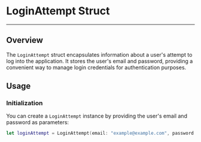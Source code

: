 # LoginAttempt Struct

---

## Overview

The `LoginAttempt` struct encapsulates information about a user's attempt to log into the application. It stores the user's email and password, providing a convenient way to manage login credentials for authentication purposes.

## Usage

### Initialization

You can create a `LoginAttempt` instance by providing the user's email and password as parameters:

```swift
let loginAttempt = LoginAttempt(email: "example@example.com", password: "password123")
